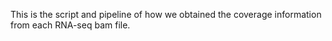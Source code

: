 This is the script and pipeline of how we obtained the coverage information from each RNA-seq bam file.
